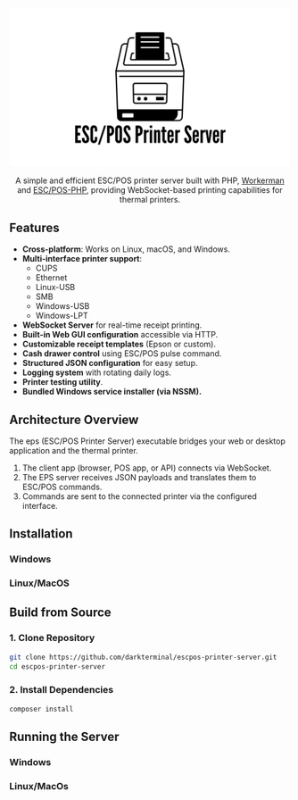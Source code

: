<p align="center">
    <picture>
      <source media="(prefers-color-scheme: dark)" srcset="assets/eps-white.png">
      <source media="(prefers-color-scheme: light)" srcset="assets/eps-black.png">
      <img alt="Shows a black logo in light color mode and a white one in dark color mode." src="assets/eps-black.png">
    </picture>
</p>
<p align="center">A simple and efficient ESC/POS printer server built with PHP, <a href="https://github.com/walkor/workerman" target="_blank">Workerman</a> and <a href="https://github.com/mike42/escpos-php" target="_blank">ESC/POS-PHP</a>, providing WebSocket-based printing capabilities for thermal printers.</p>

## Features
- **Cross-platform**: Works on Linux, macOS, and Windows.
- **Multi-interface printer support**:
  - CUPS
  - Ethernet
  - Linux-USB
  - SMB
  - Windows-USB
  - Windows-LPT
- **WebSocket Server** for real-time receipt printing.
- **Built-in Web GUI configuration** accessible via HTTP.
- **Customizable receipt templates** (Epson or custom).
- **Cash drawer control** using ESC/POS pulse command.
- **Structured JSON configuration** for easy setup.
- **Logging system** with rotating daily logs.
- **Printer testing utility**.
- **Bundled Windows service installer (via NSSM).**

## Architecture Overview
The eps (ESC/POS Printer Server) executable bridges your web or desktop application and the thermal printer.
1. The client app (browser, POS app, or API) connects via WebSocket.
2. The EPS server receives JSON payloads and translates them to ESC/POS commands.
3. Commands are sent to the connected printer via the configured interface.

## Installation

### Windows
### Linux/MacOS

## Build from Source

### 1. Clone Repository
```bash
git clone https://github.com/darkterminal/escpos-printer-server.git
cd escpos-printer-server
```

### 2. Install Dependencies
```bash
composer install
```

## Running the Server

### Windows 
### Linux/MacOs
